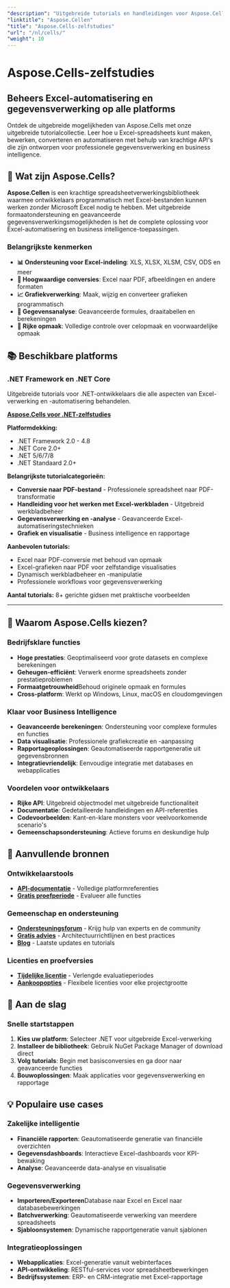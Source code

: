 ```yaml
---
"description": "Uitgebreide tutorials en handleidingen voor Aspose.Cells op verschillende platforms. Beheers de verwerking, automatisering en gegevensmanipulatie van Excel-spreadsheets met onze uitgebreide tutorialcollectie."
"linktitle": "Aspose.Cellen"
"title": "Aspose.Cells-zelfstudies"
"url": "/nl/cells/"
"weight": 10
---
```


# Aspose.Cells-zelfstudies

## Beheers Excel-automatisering en gegevensverwerking op alle platforms

Ontdek de uitgebreide mogelijkheden van Aspose.Cells met onze uitgebreide tutorialcollectie. Leer hoe u Excel-spreadsheets kunt maken, bewerken, converteren en automatiseren met behulp van krachtige API's die zijn ontworpen voor professionele gegevensverwerking en business intelligence.

## 🚀 Wat zijn Aspose.Cells?

**Aspose.Cellen** is een krachtige spreadsheetverwerkingsbibliotheek waarmee ontwikkelaars programmatisch met Excel-bestanden kunnen werken zonder Microsoft Excel nodig te hebben. Met uitgebreide formaatondersteuning en geavanceerde gegevensverwerkingsmogelijkheden is het de complete oplossing voor Excel-automatisering en business intelligence-toepassingen.

### Belangrijkste kenmerken
- **📊 Ondersteuning voor Excel-indeling**: XLS, XLSX, XLSM, CSV, ODS en meer
- **🔄 Hoogwaardige conversies**: Excel naar PDF, afbeeldingen en andere formaten
- **📈 Grafiekverwerking**: Maak, wijzig en converteer grafieken programmatisch
- **💾 Gegevensanalyse**: Geavanceerde formules, draaitabellen en berekeningen
- **🎨 Rijke opmaak**: Volledige controle over celopmaak en voorwaardelijke opmaak

## 📚 Beschikbare platforms

### .NET Framework en .NET Core
Uitgebreide tutorials voor .NET-ontwikkelaars die alle aspecten van Excel-verwerking en -automatisering behandelen.

**[Aspose.Cells voor .NET-zelfstudies](./net/)**

**Platformdekking:**
- .NET Framework 2.0 - 4.8
- .NET Core 2.0+
- .NET 5/6/7/8
- .NET Standaard 2.0+

**Belangrijkste tutorialcategorieën:**
- **Conversie naar PDF-bestand** - Professionele spreadsheet naar PDF-transformatie
- **Handleiding voor het werken met Excel-werkbladen** - Uitgebreid werkbladbeheer
- **Gegevensverwerking en -analyse** - Geavanceerde Excel-automatiseringstechnieken
- **Grafiek en visualisatie** - Business intelligence en rapportage

**Aanbevolen tutorials:**
- Excel naar PDF-conversie met behoud van opmaak
- Excel-grafieken naar PDF voor zelfstandige visualisaties
- Dynamisch werkbladbeheer en -manipulatie
- Professionele workflows voor gegevensverwerking

**Aantal tutorials:** 8+ gerichte gidsen met praktische voorbeelden

---

## 🎯 Waarom Aspose.Cells kiezen?

### **Bedrijfsklare functies**
- **Hoge prestaties**: Geoptimaliseerd voor grote datasets en complexe berekeningen
- **Geheugen-efficiënt**: Verwerk enorme spreadsheets zonder prestatieproblemen
- **Formaatgetrouwheid**Behoud originele opmaak en formules
- **Cross-platform**: Werkt op Windows, Linux, macOS en cloudomgevingen

### **Klaar voor Business Intelligence**
- **Geavanceerde berekeningen**: Ondersteuning voor complexe formules en functies
- **Data visualisatie**: Professionele grafiekcreatie en -aanpassing
- **Rapportageoplossingen**: Geautomatiseerde rapportgeneratie uit gegevensbronnen
- **Integratievriendelijk**: Eenvoudige integratie met databases en webapplicaties

### **Voordelen voor ontwikkelaars**
- **Rijke API**: Uitgebreid objectmodel met uitgebreide functionaliteit
- **Documentatie**: Gedetailleerde handleidingen en API-referenties
- **Codevoorbeelden**: Kant-en-klare monsters voor veelvoorkomende scenario's
- **Gemeenschapsondersteuning**: Actieve forums en deskundige hulp

## 🔗 Aanvullende bronnen

### **Ontwikkelaarstools**
- **[API-documentatie](https://reference.aspose.com/cells/)** - Volledige platformreferenties
- **[Gratis proefperiode](https://releases.aspose.com/cells/net/)** - Evalueer alle functies

### **Gemeenschap en ondersteuning**
- **[Ondersteuningsforum](https://forum.aspose.com/c/cells/9)** - Krijg hulp van experts en de community
- **[Gratis advies](https://aspose.com/consulting)** - Architectuurrichtlijnen en best practices
- **[Blog](https://blog.aspose.com/category/cells/)** - Laatste updates en tutorials

### **Licenties en proefversies**
- **[Tijdelijke licentie](https://purchase.conholdate.com/temporary-license/)** - Verlengde evaluatieperiodes
- **[Aankoopopties](https://purchase.conholdate.com/)** - Flexibele licenties voor elke projectgrootte

## 🚀 Aan de slag

### Snelle startstappen
1. **Kies uw platform**: Selecteer .NET voor uitgebreide Excel-verwerking
2. **Installeer de bibliotheek**: Gebruik NuGet Package Manager of download direct
3. **Volg tutorials**: Begin met basisconversies en ga door naar geavanceerde functies
4. **Bouwoplossingen**: Maak applicaties voor gegevensverwerking en rapportage

## 💡 Populaire use cases

### **Zakelijke intelligentie**
- **Financiële rapporten**: Geautomatiseerde generatie van financiële overzichten
- **Gegevensdashboards**: Interactieve Excel-dashboards voor KPI-bewaking
- **Analyse**: Geavanceerde data-analyse en visualisatie

### **Gegevensverwerking**
- **Importeren/Exporteren**Database naar Excel en Excel naar databasebewerkingen
- **Batchverwerking**: Geautomatiseerde verwerking van meerdere spreadsheets
- **Sjabloonsystemen**: Dynamische rapportgeneratie vanuit sjablonen

### **Integratieoplossingen**
- **Webapplicaties**: Excel-generatie vanuit webinterfaces
- **API-ontwikkeling**: RESTful-services voor spreadsheetbewerkingen
- **Bedrijfssystemen**: ERP- en CRM-integratie met Excel-rapportage